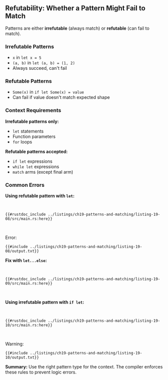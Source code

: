 ## Refutability: Whether a Pattern Might Fail to Match

Patterns are either **irrefutable** (always match) or **refutable** (can fail to match).

### Irrefutable Patterns
- `x` in `let x = 5`
- `(a, b)` in `let (a, b) = (1, 2)`
- Always succeed, can't fail

### Refutable Patterns  
- `Some(x)` in `if let Some(x) = value`
- Can fail if value doesn't match expected shape

### Context Requirements

**Irrefutable patterns only:**
- `let` statements
- Function parameters  
- `for` loops

**Refutable patterns accepted:**
- `if let` expressions
- `while let` expressions
- `match` arms (except final arm)

### Common Errors

**Using refutable pattern with `let`:**

<Listing number="19-8" caption="Attempting to use a refutable pattern with `let`">

```rust,editable,ignore,does_not_compile
{{#rustdoc_include ../listings/ch19-patterns-and-matching/listing-19-08/src/main.rs:here}}
```

</Listing>

Error:
```console
{{#include ../listings/ch19-patterns-and-matching/listing-19-08/output.txt}}
```

**Fix with `let...else`:**

<Listing number="19-9" caption="Using `let...else` and a block with refutable patterns instead of `let`">

```rust,editable
{{#rustdoc_include ../listings/ch19-patterns-and-matching/listing-19-09/src/main.rs:here}}
```

</Listing>

**Using irrefutable pattern with `if let`:**

<Listing number="19-10" caption="Attempting to use an irrefutable pattern with `if let`">

```rust,editable
{{#rustdoc_include ../listings/ch19-patterns-and-matching/listing-19-10/src/main.rs:here}}
```

</Listing>

Warning:
```console
{{#include ../listings/ch19-patterns-and-matching/listing-19-10/output.txt}}
```

**Summary:** Use the right pattern type for the context. The compiler enforces these rules to prevent logic errors.
